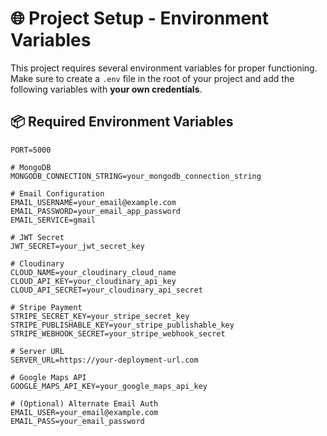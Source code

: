 # 🌐 Project Setup - Environment Variables

This project requires several environment variables for proper functioning. Make sure to create a `.env` file in the root of your project and add the following variables with **your own credentials**.


## 📦 Required Environment Variables

```env
PORT=5000

# MongoDB
MONGODB_CONNECTION_STRING=your_mongodb_connection_string

# Email Configuration
EMAIL_USERNAME=your_email@example.com
EMAIL_PASSWORD=your_email_app_password
EMAIL_SERVICE=gmail

# JWT Secret
JWT_SECRET=your_jwt_secret_key

# Cloudinary
CLOUD_NAME=your_cloudinary_cloud_name
CLOUD_API_KEY=your_cloudinary_api_key
CLOUD_API_SECRET=your_cloudinary_api_secret

# Stripe Payment
STRIPE_SECRET_KEY=your_stripe_secret_key
STRIPE_PUBLISHABLE_KEY=your_stripe_publishable_key
STRIPE_WEBHOOK_SECRET=your_stripe_webhook_secret

# Server URL
SERVER_URL=https://your-deployment-url.com

# Google Maps API
GOOGLE_MAPS_API_KEY=your_google_maps_api_key

# (Optional) Alternate Email Auth
EMAIL_USER=your_email@example.com
EMAIL_PASS=your_email_password
